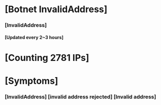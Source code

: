 # [Botnet InvalidAddress]
### [InvalidAddress]
#### [Updated every 2~3 hours]

# [Counting 2781 IPs]

# [Symptoms] 

###   [InvalidAddress] [invalid address rejected] [Invalid address]
